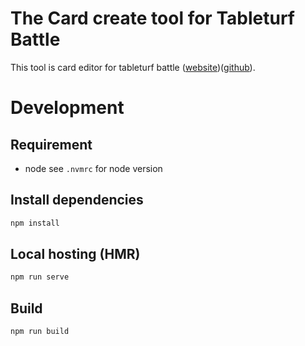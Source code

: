 # The Card create tool for Tableturf Battle

This tool is card editor for tableturf battle ([website](https://tableturf-battle.khr32.com/))([github](https://github.com/KKishikawa/tableturf-battle)).

# Development

## Requirement

- node
  see `.nvmrc` for node version

## Install dependencies

```sh
npm install
```

## Local hosting (HMR)

```sh
npm run serve
```

## Build

```sh
npm run build
```
